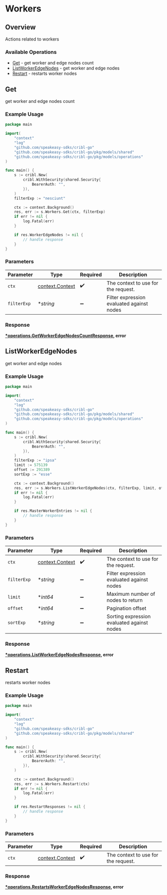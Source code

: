 # Workers

## Overview

Actions related to workers

### Available Operations

* [Get](#get) - get worker and edge nodes count
* [ListWorkerEdgeNodes](#listworkeredgenodes) - get worker and edge nodes
* [Restart](#restart) - restarts worker nodes

## Get

get worker and edge nodes count

### Example Usage

```go
package main

import(
	"context"
	"log"
	"github.com/speakeasy-sdks/cribl-go"
	"github.com/speakeasy-sdks/cribl-go/pkg/models/shared"
	"github.com/speakeasy-sdks/cribl-go/pkg/models/operations"
)

func main() {
    s := cribl.New(
        cribl.WithSecurity(shared.Security{
            BearerAuth: "",
        }),
    )
    filterExp := "nesciunt"

    ctx := context.Background()
    res, err := s.Workers.Get(ctx, filterExp)
    if err != nil {
        log.Fatal(err)
    }

    if res.WorkerEdgeNodes != nil {
        // handle response
    }
}
```

### Parameters

| Parameter                                             | Type                                                  | Required                                              | Description                                           |
| ----------------------------------------------------- | ----------------------------------------------------- | ----------------------------------------------------- | ----------------------------------------------------- |
| `ctx`                                                 | [context.Context](https://pkg.go.dev/context#Context) | :heavy_check_mark:                                    | The context to use for the request.                   |
| `filterExp`                                           | **string*                                             | :heavy_minus_sign:                                    | Filter expression evaluated against nodes             |


### Response

**[*operations.GetWorkerEdgeNodesCountResponse](../../models/operations/getworkeredgenodescountresponse.md), error**


## ListWorkerEdgeNodes

get worker and edge nodes

### Example Usage

```go
package main

import(
	"context"
	"log"
	"github.com/speakeasy-sdks/cribl-go"
	"github.com/speakeasy-sdks/cribl-go/pkg/models/shared"
	"github.com/speakeasy-sdks/cribl-go/pkg/models/operations"
)

func main() {
    s := cribl.New(
        cribl.WithSecurity(shared.Security{
            BearerAuth: "",
        }),
    )
    filterExp := "ipsa"
    limit := 575139
    offset := 291389
    sortExp := "esse"

    ctx := context.Background()
    res, err := s.Workers.ListWorkerEdgeNodes(ctx, filterExp, limit, offset, sortExp)
    if err != nil {
        log.Fatal(err)
    }

    if res.MasterWorkerEntries != nil {
        // handle response
    }
}
```

### Parameters

| Parameter                                             | Type                                                  | Required                                              | Description                                           |
| ----------------------------------------------------- | ----------------------------------------------------- | ----------------------------------------------------- | ----------------------------------------------------- |
| `ctx`                                                 | [context.Context](https://pkg.go.dev/context#Context) | :heavy_check_mark:                                    | The context to use for the request.                   |
| `filterExp`                                           | **string*                                             | :heavy_minus_sign:                                    | Filter expression evaluated against nodes             |
| `limit`                                               | **int64*                                              | :heavy_minus_sign:                                    | Maximum number of nodes to return                     |
| `offset`                                              | **int64*                                              | :heavy_minus_sign:                                    | Pagination offset                                     |
| `sortExp`                                             | **string*                                             | :heavy_minus_sign:                                    | Sorting expression evaluated against nodes            |


### Response

**[*operations.ListWorkerEdgeNodesResponse](../../models/operations/listworkeredgenodesresponse.md), error**


## Restart

restarts worker nodes

### Example Usage

```go
package main

import(
	"context"
	"log"
	"github.com/speakeasy-sdks/cribl-go"
	"github.com/speakeasy-sdks/cribl-go/pkg/models/shared"
)

func main() {
    s := cribl.New(
        cribl.WithSecurity(shared.Security{
            BearerAuth: "",
        }),
    )

    ctx := context.Background()
    res, err := s.Workers.Restart(ctx)
    if err != nil {
        log.Fatal(err)
    }

    if res.RestartResponses != nil {
        // handle response
    }
}
```

### Parameters

| Parameter                                             | Type                                                  | Required                                              | Description                                           |
| ----------------------------------------------------- | ----------------------------------------------------- | ----------------------------------------------------- | ----------------------------------------------------- |
| `ctx`                                                 | [context.Context](https://pkg.go.dev/context#Context) | :heavy_check_mark:                                    | The context to use for the request.                   |


### Response

**[*operations.RestartsWorkerEdgeNodesResponse](../../models/operations/restartsworkeredgenodesresponse.md), error**

